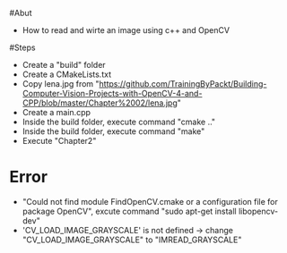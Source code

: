 #Abut
- How to read and wirte an image using c++ and OpenCV

#Steps
- Create a "build" folder
- Create a CMakeLists.txt
- Copy lena.jpg from "https://github.com/TrainingByPackt/Building-Computer-Vision-Projects-with-OpenCV-4-and-CPP/blob/master/Chapter%2002/lena.jpg"
- Create a main.cpp
- Inside the build folder, execute command "cmake .."
- Inside the build folder, execute command "make"
- Execute "Chapter2"

# Error
- "Could not find module FindOpenCV.cmake or a configuration file for package OpenCV", excute command "sudo apt-get install libopencv-dev"
- 'CV_LOAD_IMAGE_GRAYSCALE' is not defined -> change "CV_LOAD_IMAGE_GRAYSCALE" to "IMREAD_GRAYSCALE"
